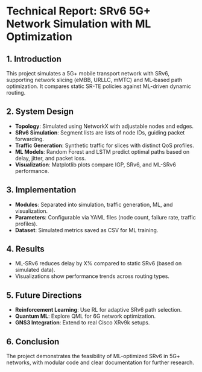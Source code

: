 # Technical Report: SRv6 5G+ Network Simulation with ML Optimization

## 1. Introduction
This project simulates a 5G+ mobile transport network with SRv6, supporting network slicing (eMBB, URLLC, mMTC) and ML-based path optimization. It compares static SR-TE policies against ML-driven dynamic routing.

## 2. System Design
- **Topology**: Simulated using NetworkX with adjustable nodes and edges.
- **SRv6 Simulation**: Segment lists are lists of node IDs, guiding packet forwarding.
- **Traffic Generation**: Synthetic traffic for slices with distinct QoS profiles.
- **ML Models**: Random Forest and LSTM predict optimal paths based on delay, jitter, and packet loss.
- **Visualization**: Matplotlib plots compare IGP, SRv6, and ML-SRv6 performance.

## 3. Implementation
- **Modules**: Separated into simulation, traffic generation, ML, and visualization.
- **Parameters**: Configurable via YAML files (node count, failure rate, traffic profiles).
- **Dataset**: Simulated metrics saved as CSV for ML training.

## 4. Results
- ML-SRv6 reduces delay by X% compared to static SRv6 (based on simulated data).
- Visualizations show performance trends across routing types.

## 5. Future Directions
- **Reinforcement Learning**: Use RL for adaptive SRv6 path selection.
- **Quantum ML**: Explore QML for 6G network optimization.
- **GNS3 Integration**: Extend to real Cisco XRv9k setups.

## 6. Conclusion
The project demonstrates the feasibility of ML-optimized SRv6 in 5G+ networks, with modular code and clear documentation for further research.